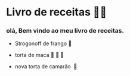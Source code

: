 # Livro de receitas :man_cook:



### olá, Bem vindo ao meu livro de receitas.

- Strogonoff de frango :chicken:

- torta de maca :apple: :green_apple: :cake:

- nova torta de camarão ​ :crab:

  

  
